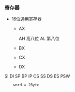 ### 寄存器

+ 16位通用寄存器

    + AX

      AH 高八位
      AL 第八位

    + BX

    + CX

    + DX

SI
DI
SP
BP
IP
CS
SS
DS
ES
PSW

~~~
    word = 2Byte
